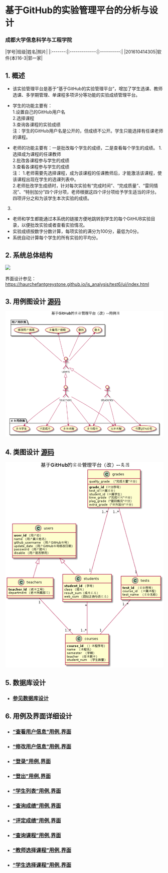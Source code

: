 ﻿<!-- markdownlint-disable MD033-->
<!-- 禁止MD033类型的警告 https://www.npmjs.com/package/markdownlint -->

# 基于GitHub的实验管理平台的分析与设计

### 成都大学信息科学与工程学院

|学号|班级|姓名|照片|
|:-------:|:-------------:|:----------:|
|201610414305|软件(本)16-3|郭一家|

## 1. 概述
- 该实验管理平台是基于“基于GitHub的实验管理平台”，增加了学生选课、教师选课、多学期管理、单课程多项评分等功能的实验成绩管理平台。
- 学生的功能主要有：  
1.设置自己的GitHub用户名  
2.选择课程  
3.查询各课程的实验成绩  
注：学生的GitHub用户名是公开的，但成绩不公开。学生只能选择有任课老师的课程。  

- 老师的功能主要有：一是批改每个学生的成绩，二是查看每个学生的成绩。
1.选择成为课程的任课教师  
2.批改各课程参与学生的成绩  
3.查看各课程参与学生的成绩  
注：
1.老师需要先选择课程，成为该课程的任课教师后，才能激活该课程，使该课程出现在学生的选课列表中。  
2.老师批改学生成绩时，针对每次实验有“完成时间”、“完成质量”、“雷同情况”、“特别加分”四个评分项，老师根据这四个评分项给予学生适当的评分。四项评分之和为该学生本次实验的成绩。  
3.
- 老师和学生都能通过本系统的链接方便地跳转到学生的每个GitHUB实验目录，以便批改实验或者查看实验情况。
- 实验成绩按数字分数计算，每项实验的满分为100分，最低为0分。
- 系统自动计算每个学生的所有实验的平均分。
    
## 2. 系统总体结构
![](系统总体结构.png)

界面设计参见：https://haurchefantgreystone.github.io/is_analysis/test6/ui/index.html
    
## 3. 用例图设计 [源码](src/UseCase.puml)
![](UseCase.png)

## 4. 类图设计 [源码](src/class.puml)
![](./class.png)

## 5. 数据库设计
- ### [参见数据库设计](./数据库设计.md)

## 6. 用例及界面详细设计
- ### [“查看用户信息”用例](./用例/查看用户信息.md),[界面](https://haurchefantgreystone.github.io/is_analysis/test6/ui/showuser.html)
- ### [“修改用户信息”用例](./用例/修改用户信息.md),[界面](https://haurchefantgreystone.github.io/is_analysis/test6/ui/modifyusers.html)
- ### [“登录”用例](./用例/登录.md),[界面](https://haurchefantgreystone.github.io/is_analysis/test6/ui/login.html)
- ### [“登出”用例](./用例/登出.md),[界面](https://haurchefantgreystone.github.io/is_analysis/test6/ui/logout.html)
- ### [“学生列表”用例](./用例/学生列表.md),[界面](https://haurchefantgreystone.github.io/is_analysis/test6/ui/showstudents.html)
- ### [“查询成绩”用例](./用例/查询成绩.md),[界面](https://haurchefantgreystone.github.io/is_analysis/test6/ui/showgrades.html)
- ### [“评定成绩”用例](./用例/评定成绩.md),[界面](https://haurchefantgreystone.github.io/is_analysis/test6/ui/comment.html)
- ### [“查询课程”用例](./用例/查看课程.md),[界面](https://haurchefantgreystone.github.io/is_analysis/test6/ui/showcourse.html)
- ### [“教师选择课程”用例](./用例/教师选课.md),[界面](https://haurchefantGreystone.github.io/is_analysis/test6/ui/teacherchoose.html)
- ### [“学生选择课程”用例](./用例/学生选课.md),[界面](https://haurchefantGreystone.github.io/is_analysis/test6/ui/studentschoose.html)